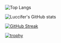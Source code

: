 ![Top Langs](https://github-readme-stats.vercel.app/api/top-langs/?username=Luccifer&layout=compact&theme=radical)

![Luccifer's GitHub stats](https://github-readme-stats.vercel.app/api?username=Luccifer&theme=radical&show=reviews,discussions_started,discussions_answered,prs_merged,prs_merged_percentage)

[![GitHub Streak](https://github-readme-streak-stats.herokuapp.com?user=Luccifer&theme=dark)]()


[![trophy](https://github-profile-trophy.vercel.app/?username=ryo-ma&theme=onedark)](https://github.com/ryo-ma/github-profile-trophy)
